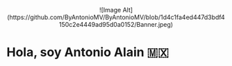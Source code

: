 <p align="center">
  ![Image Alt](https://github.com/ByAntonioMV/ByAntonioMV/blob/1d4c1fa4ed447d3bdf4150c2e4449ad95d0a0152/Banner.jpeg)
</p>

<h1>Hola, soy Antonio Alain 🇲🇽</h1>
